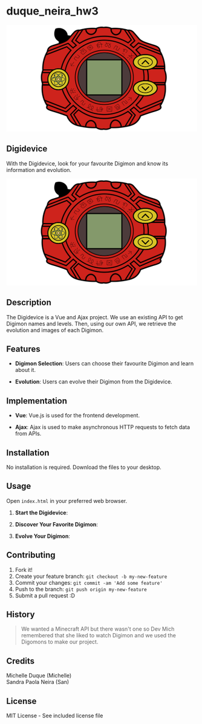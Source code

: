 # duque_neira_hw3

![image](./images/Digivice.svg)

## Digidevice 

With the Digidevice, look for your favourite Digimon and know its information and evolution.

![image](./images/Digivice.svg)

## Description

The Digidevice is a Vue and Ajax project. We use an existing API to get Digimon names and levels. Then, using our own API, we retrieve the evolution and images of each Digimon.

## Features

- **Digimon Selection**: Users can choose their favourite Digimon and learn about it.
  
- **Evolution**: Users can evolve their Digimon from the Digidevice.

## Implementation

- **Vue**: Vue.js is used for the frontend development.
  
- **Ajax**: Ajax is used to make asynchronous HTTP requests to fetch data from APIs.

## Installation

No installation is required. Download the files to your desktop.

## Usage

Open `index.html` in your preferred web browser.

1. **Start the Digidevice**: 

2. **Discover Your Favorite Digimon**: 

3. **Evolve Your Digimon**: 

## Contributing

1. Fork it!
2. Create your feature branch: `git checkout -b my-new-feature`
3. Commit your changes: `git commit -am 'Add some feature'`
4. Push to the branch: `git push origin my-new-feature`
5. Submit a pull request :D

## History

> We wanted a Minecraft API but there wasn't one so Dev Mich remembered that she liked to watch Digimon and we used the Digomons to make our project.

## Credits

Michelle Duque (Michelle)  
Sandra Paola Neira (San) 

## License

MIT License - See included license file
